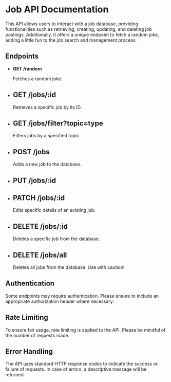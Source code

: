 <h1>Job API Documentation</h1>
        <p>This API allows users to interact with a job database, providing functionalities such as retrieving, creating, updating, and deleting job postings. Additionally, it offers a unique endpoint to fetch a random joke, adding a little fun to the job search and management process.</p>

<h2>Endpoints</h2>
<ul>
    <li><b>GET /random</b>
        <p>Fetches a random joke.</p>
    </li>
    <li><h2>GET /jobs/:id</h2><p>Retrieves a specific job by its ID.</p>
        </li>
    <li><h2>GET /jobs/filter?topic=type</h2><p>Filters jobs by a specified topic.</p></li>
    <li><h2>POST /jobs</h2><p>Adds a new job to the database.</p></li>
    <li><h2>PUT /jobs/:id</h2></li>
    <li><h2>PATCH /jobs/:id</h2><p>Edits specific details of an existing job.</p></li>
    <li><h2>DELETE /jobs/:id</h2><p>Deletes a specific job from the database.</p></li>
    <li><h2>DELETE /jobs/all</h2><p>Deletes all jobs from the database. Use with caution!</p></li>
</ul>
<h2>Authentication</h2>
            <p>Some endpoints may require authentication. Please ensure to include an appropriate authorization header where necessary.</p>
<h2>Rate Limiting</h2>
            <p>To ensure fair usage, rate limiting is applied to the API. Please be mindful of the number of requests made.</p>
<h2>Error Handling</h2>
            <p>The API uses standard HTTP response codes to indicate the success or failure of requests. In case of errors, a descriptive message will be returned.</p>

